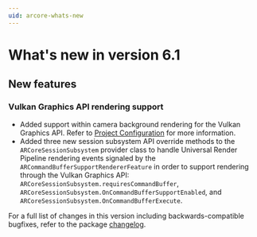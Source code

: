 ```yaml
---
uid: arcore-whats-new
---
```

# What's new in version 6.1

## New features

### Vulkan Graphics API rendering support

- Added support within camera background rendering for the Vulkan Graphics API.  Refer to [Project Configuration](xref:arcore-project-config) for more information.
- Added three new session subsystem API override methods to the `ARCoreSessionSubsystem` provider class to handle Universal Render Pipeline
rendering events signaled by the `ARCommandBufferSupportRendererFeature` in order to support rendering through the Vulkan Graphics API: `ARCoreSessionSubsystem.requiresCommandBuffer`, `ARCoreSessionSubsystem.OnCommandBufferSupportEnabled`, and `ARCoreSessionSubsystem.OnCommandBufferExecute`.

For a full list of changes in this version including backwards-compatible bugfixes, refer to the package [changelog](xref:arcore-changelog).
